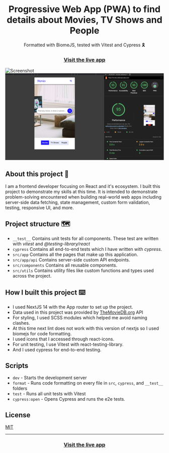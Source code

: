 <h1 align="center">Progressive Web App (PWA) to find details about Movies, TV Shows and People</h1>

<div align="center">Formatted with BiomeJS, tested with Vitest and Cypress 🎗</div>

<h3 align="center">
  <a href="https://movies.nathanasowata.com/">Visit the live app</a> 
</h3>

![Screenshot](./public/screenshot.png "Screenshot Example")
![Lighthouse](./public/lighthouse.png "Lighthouse score")

## About this project 📝

I am a frontend developer focusing on React and it's ecosystem. I built this project to demonstrate my skills at this time. It is intended to demonstrate problem-solving encountered when building real-world web apps including server-side data fetching, state management, custom form validation, testing, responsive UI, and more. 
 

## Project structure 🗺️

- `__test__` Contains unit tests for all components. These test are written with _vitest_ and _@testing-library/react_
- `cypress` Contains all end-to-end tests which I have written with _cypress_.
- `src/app` Contains all the pages that make up this application.
- `src/app/api` Contains server-side custom API endpoints.
- `src/components` Contains all reusable components.
- `src/utils` Contains utility files like custom functions and types used across the project. 

## How I built this project ⌨️

- I used NextJS 14 with the App router to set up the project.
- Data used in this project was provided by [TheMovieDB.org](https://developer.themoviedb.org/ "TMDB API Docs") API
- For styling, I used SCSS modules which helped me avoid naming clashes.
- At this time next lint does not work with this version of nextjs so I used biomejs for code formatting.
- I used icons that I accessed through react-icons. 
- For unit testing, I use Vitest with react-testing-library.
- And I used cypress for end-to-end testing.

## Scripts
- `dev` - Starts the development server
- `format` - Runs code formatting on every file in `src`, `cypress`, and `__test__` folders
- `test` - Runs all unit tests with Vitest
- `cypress:open` - Opens Cypress and runs the e2e tests.

## License

[MIT](https://opensource.org/licenses/MIT)

<hr>

<h3 align="center">
  <a href="https://movies.nathanasowata.com/">Visit the live app</a> 
</h3>

